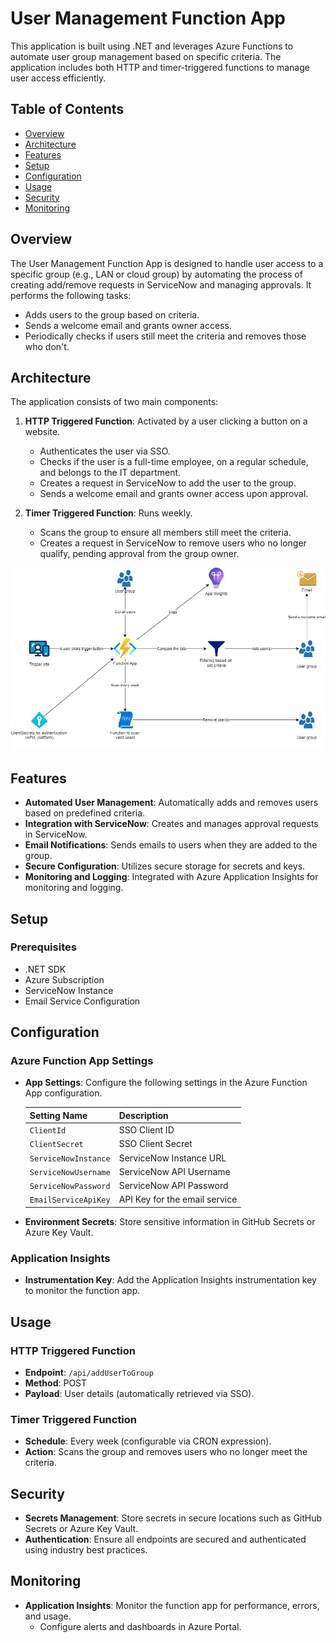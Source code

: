 # User Management Function App

This application is built using .NET and leverages Azure Functions to automate user group management based on specific criteria. The application includes both HTTP and timer-triggered functions to manage user access efficiently.

## Table of Contents

- [Overview](#overview)
- [Architecture](#architecture)
- [Features](#features)
- [Setup](#setup)
- [Configuration](#configuration)
- [Usage](#usage)
- [Security](#security)
- [Monitoring](#monitoring)

## Overview

The User Management Function App is designed to handle user access to a specific group (e.g., LAN or cloud group) by automating the process of creating add/remove requests in ServiceNow and managing approvals. It performs the following tasks:

- Adds users to the group based on criteria.
- Sends a welcome email and grants owner access.
- Periodically checks if users still meet the criteria and removes those who don't.

## Architecture

The application consists of two main components:

1. **HTTP Triggered Function**: Activated by a user clicking a button on a website.
   - Authenticates the user via SSO.
   - Checks if the user is a full-time employee, on a regular schedule, and belongs to the IT department.
   - Creates a request in ServiceNow to add the user to the group.
   - Sends a welcome email and grants owner access upon approval.

2. **Timer Triggered Function**: Runs weekly.
   - Scans the group to ensure all members still meet the criteria.
   - Creates a request in ServiceNow to remove users who no longer qualify, pending approval from the group owner.

![Architecture Diagram](./docs/architecturediagram.png)

## Features

- **Automated User Management**: Automatically adds and removes users based on predefined criteria.
- **Integration with ServiceNow**: Creates and manages approval requests in ServiceNow.
- **Email Notifications**: Sends emails to users when they are added to the group.
- **Secure Configuration**: Utilizes secure storage for secrets and keys.
- **Monitoring and Logging**: Integrated with Azure Application Insights for monitoring and logging.

## Setup

### Prerequisites

- .NET SDK
- Azure Subscription
- ServiceNow Instance
- Email Service Configuration

## Configuration

### Azure Function App Settings

- **App Settings**: Configure the following settings in the Azure Function App configuration.

  | Setting Name           | Description                        |
  |------------------------|------------------------------------|
  | `ClientId`             | SSO Client ID                      |
  | `ClientSecret`         | SSO Client Secret                  |
  | `ServiceNowInstance`   | ServiceNow Instance URL            |
  | `ServiceNowUsername`   | ServiceNow API Username            |
  | `ServiceNowPassword`   | ServiceNow API Password            |
  | `EmailServiceApiKey`   | API Key for the email service      |

- **Environment Secrets**: Store sensitive information in GitHub Secrets or Azure Key Vault.

### Application Insights

- **Instrumentation Key**: Add the Application Insights instrumentation key to monitor the function app.

## Usage

### HTTP Triggered Function

- **Endpoint**: `/api/addUserToGroup`
- **Method**: POST
- **Payload**: User details (automatically retrieved via SSO).

### Timer Triggered Function

- **Schedule**: Every week (configurable via CRON expression).
- **Action**: Scans the group and removes users who no longer meet the criteria.

## Security

- **Secrets Management**: Store secrets in secure locations such as GitHub Secrets or Azure Key Vault.
- **Authentication**: Ensure all endpoints are secured and authenticated using industry best practices.

## Monitoring

- **Application Insights**: Monitor the function app for performance, errors, and usage.
  - Configure alerts and dashboards in Azure Portal.
